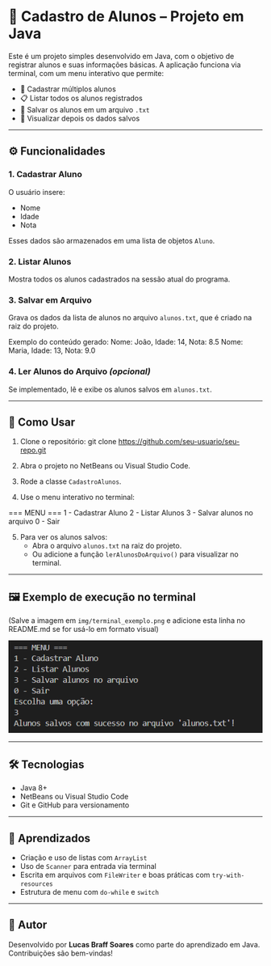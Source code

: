 # 📘 Cadastro de Alunos – Projeto em Java

Este é um projeto simples desenvolvido em Java, com o objetivo de registrar alunos e suas informações básicas. A aplicação funciona via terminal, com um menu interativo que permite:

- 👤 Cadastrar múltiplos alunos
- 📋 Listar todos os alunos registrados
- 💾 Salvar os alunos em um arquivo `.txt`
- 📂 Visualizar depois os dados salvos

---

## ⚙️ Funcionalidades

### 1. Cadastrar Aluno
O usuário insere:
- Nome
- Idade
- Nota

Esses dados são armazenados em uma lista de objetos `Aluno`.

### 2. Listar Alunos
Mostra todos os alunos cadastrados na sessão atual do programa.

### 3. Salvar em Arquivo
Grava os dados da lista de alunos no arquivo `alunos.txt`, que é criado na raiz do projeto.

Exemplo do conteúdo gerado:
Nome: João, Idade: 14, Nota: 8.5
Nome: Maria, Idade: 13, Nota: 9.0

### 4. Ler Alunos do Arquivo *(opcional)*
Se implementado, lê e exibe os alunos salvos em `alunos.txt`.

---

## 🧪 Como Usar

1. Clone o repositório:
git clone https://github.com/seu-usuario/seu-repo.git

2. Abra o projeto no NetBeans ou Visual Studio Code.

3. Rode a classe `CadastroAlunos`.

4. Use o menu interativo no terminal:

=== MENU ===
1 - Cadastrar Aluno
2 - Listar Alunos
3 - Salvar alunos no arquivo
0 - Sair

5. Para ver os alunos salvos:
   - Abra o arquivo `alunos.txt` na raiz do projeto.
   - Ou adicione a função `lerAlunosDoArquivo()` para visualizar no terminal.

---


## 🖼️ Exemplo de execução no terminal

(Salve a imagem em `img/terminal_exemplo.png` e adicione esta linha no README.md se for usá-lo em formato visual)

![Execução no terminal](./imgs/terminal_exemplo.png)

---

## 🛠️ Tecnologias

- Java 8+
- NetBeans ou Visual Studio Code
- Git e GitHub para versionamento

---

## 🧠 Aprendizados

- Criação e uso de listas com `ArrayList`
- Uso de `Scanner` para entrada via terminal
- Escrita em arquivos com `FileWriter` e boas práticas com `try-with-resources`
- Estrutura de menu com `do-while` e `switch`

---

## 📝 Autor

Desenvolvido por **Lucas Braff Soares** como parte do aprendizado em Java.  
Contribuições são bem-vindas!